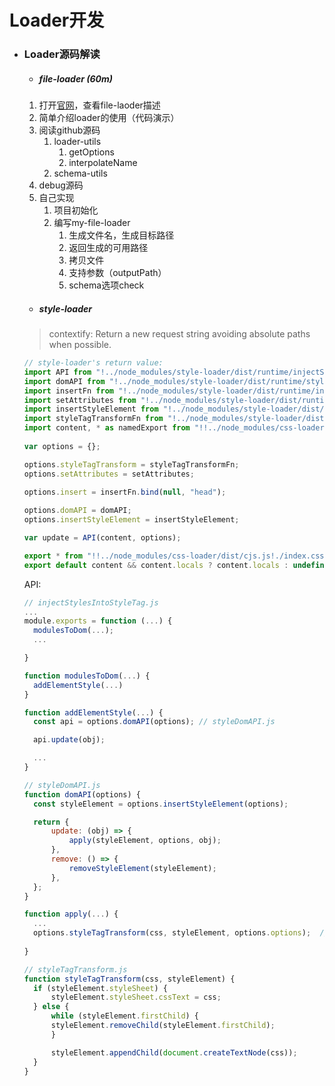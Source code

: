 # Loader开发

* ### Loader源码解读
  * ##### file-loader (60m)
  1. 打开[官网](https://www.npmjs.com/package/file-loader)，查看file-laoder描述
  2. 简单介绍loader的使用（代码演示）
  3. 阅读github源码
     1. loader-utils
        1. getOptions
        2. interpolateName
     2. schema-utils
  4. debug源码
  5. 自己实现
     1. 项目初始化
     2. 编写my-file-loader
        1. 生成文件名，生成目标路径
        2. 返回生成的可用路径
        3. 拷贝文件
        4. 支持参数（outputPath）
        5. schema选项check
  * ##### style-loader
  > contextify: Return a new request string avoiding absolute paths when possible.
  ```js
  // style-loader's return value:
  import API from "!../node_modules/style-loader/dist/runtime/injectStylesIntoStyleTag.js";
  import domAPI from "!../node_modules/style-loader/dist/runtime/styleDomAPI.js";
  import insertFn from "!../node_modules/style-loader/dist/runtime/insertBySelector.js";
  import setAttributes from "!../node_modules/style-loader/dist/runtime/  setAttributesWithoutAttributes.js";
  import insertStyleElement from "!../node_modules/style-loader/dist/runtime/insertStyleElement.js";
  import styleTagTransformFn from "!../node_modules/style-loader/dist/runtime/styleTagTransform.js";
  import content, * as namedExport from "!!../node_modules/css-loader/dist/cjs.js!./index.css";
        
  var options = {};
  
  options.styleTagTransform = styleTagTransformFn;
  options.setAttributes = setAttributes;
  
  options.insert = insertFn.bind(null, "head");
      
  options.domAPI = domAPI;
  options.insertStyleElement = insertStyleElement;
  
  var update = API(content, options);
  
  export * from "!!../node_modules/css-loader/dist/cjs.js!./index.css";
  export default content && content.locals ? content.locals : undefined;
  ```

  API:
  ```js
  // injectStylesIntoStyleTag.js
  ...
  module.exports = function (...) {
    modulesToDom(...);
    ...

  }

  function modulesToDom(...) {
    addElementStyle(...)
  }

  function addElementStyle(...) {
    const api = options.domAPI(options); // styleDomAPI.js

    api.update(obj);

    ...
  }
  ```

  ```js
  // styleDomAPI.js
  function domAPI(options) {
    const styleElement = options.insertStyleElement(options);

    return {
        update: (obj) => {
            apply(styleElement, options, obj);
        },
        remove: () => {
            removeStyleElement(styleElement);
        },
    };
  }
  
  function apply(...) {
    ...
    options.styleTagTransform(css, styleElement, options.options);  // styleTagTransform.js
    
  }
  ```

  ```js
  // styleTagTransform.js
  function styleTagTransform(css, styleElement) {
    if (styleElement.styleSheet) {
        styleElement.styleSheet.cssText = css;
    } else {
        while (styleElement.firstChild) {
        styleElement.removeChild(styleElement.firstChild);
        }

        styleElement.appendChild(document.createTextNode(css));
    }
  }
  ```